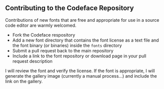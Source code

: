 ## Contributing to the Codeface Repository

Contributions of new fonts that are free and appropriate for use in a source code editor are warmly welcomed.

* Fork the Codeface respository
* Add a new font directory that contains the font license as a text file and the font binary (or binaries) inside the `fonts` directory
* Submit a pull request back to the main repository
* Include a link to the font repository or download page in your pull request description

I will review the font and verify the license.  If the font is appropriate, I will generate the gallery image (currently a manual process...) and include the link on the gallery.

